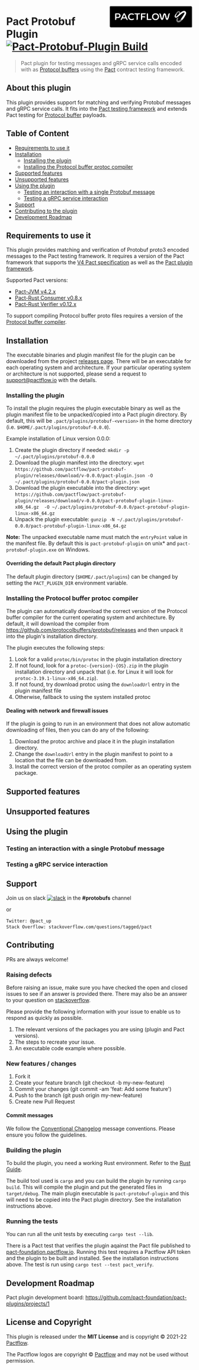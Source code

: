 <a href="https://pactflow.io"><img src="docs/pactflow-logo-s.png" alt="pactflow logo" height="60px" align="right"></a>

# Pact Protobuf Plugin [![Pact-Protobuf-Plugin Build](https://github.com/pactflow/pact-protobuf-plugin/actions/workflows/build.yml/badge.svg)](https://github.com/pactflow/pact-protobuf-plugin/actions/workflows/build.yml)

> Pact plugin for testing messages and gRPC service calls encoded with as [Protocol buffers](https://developers.google.com/protocol-buffers)
> using the [Pact](https://docs.pact.io) contract testing framework.

## About this plugin

This plugin provides support for matching and verifying Protobuf messages and gRPC service calls. It fits into the
[Pact testing framework](https://docs.pact.io) and extends Pact testing for [Protocol buffer](https://developers.google.com/protocol-buffers) payloads. 

## Table of Content

- [Requirements to use it](#requirements-to-use-it)
- [Installation](#installation)
  - [Installing the plugin](#installing-the-plugin)
  - [Installing the Protocol buffer protoc compiler](#installing-the-protocol-buffer-protoc-compiler) 
- [Supported features](#supported-features)
- [Unsupported features](#unsupported-features)
- [Using the plugin](#using-the-plugin)
    - [Testing an interaction with a single Protobuf message](#testing-an-interaction-with-a-single-protobuf-message)
    - [Testing a gRPC service interaction](#testing-a-g-rpc-service-interaction)
- [Support](#support)
- [Contributing to the plugin](#contributing)
- [Development Roadmap](#development-roadmap)

## Requirements to use it

This plugin provides matching and verification of Protobuf proto3 encoded messages to the Pact testing framework. It requires a version
of the Pact framework that supports the [V4 Pact specification](https://github.com/pact-foundation/pact-specification/tree/version-4) 
as well as the [Pact plugin framework](https://github.com/pact-foundation/pact-plugins).

Supported Pact versions:
- [Pact-JVM v4.2.x](https://github.com/pact-foundation/pact-jvm)
- [Pact-Rust Consumer v0.8.x](https://github.com/pact-foundation/pact-reference/tree/master/rust/pact_consumer)
- [Pact-Rust Verifier v0.12.x](https://github.com/pact-foundation/pact-reference/tree/master/rust/pact_verifier_cli)

To support compiling Protocol buffer proto files requires a version of the [Protocol buffer compiler](https://github.com/protocolbuffers/protobuf).

## Installation

The executable binaries and plugin manifest file for the plugin can be downloaded from the project [releases page](releases). There will be an executable for each
operating system and architecture. If your particular operating system or architecture is not supported, please send
a request to [support@pactflow.io](email:support@pactflow.io) with the details.

### Installing the plugin
To install the plugin requires the plugin executable binary as well as the plugin manifest file to be unpacked/copied into
a Pact plugin directory. By default, this will be `.pact/plugins/protobuf-<version>` in the home directory (i.e. `$HOME/.pact/plugins/protobuf-0.0.0`).

Example installation of Linux version 0.0.0: 
1. Create the plugin directory if needed: `mkdir -p ~/.pact/plugins/protobuf-0.0.0`
2. Download the plugin manifest into the directory: `wget https://github.com/pactflow/pact-protobuf-plugin/releases/download/v-0.0.0/pact-plugin.json -O ~/.pact/plugins/protobuf-0.0.0/pact-plugin.json`
3. Download the plugin executable into the directory: `wget https://github.com/pactflow/pact-protobuf-plugin/releases/download/v-0.0.0/pact-protobuf-plugin-linux-x86_64.gz  -O ~/.pact/plugins/protobuf-0.0.0/pact-protobuf-plugin-linux-x86_64.gz`
4. Unpack the plugin executable: `gunzip -N ~/.pact/plugins/protobuf-0.0.0/pact-protobuf-plugin-linux-x86_64.gz`

**Note:** The unpacked executable name must match the `entryPoint` value in the manifest file. By default this is
`pact-protobuf-plugin` on unix* and `pact-protobuf-plugin.exe` on Windows.

#### Overriding the default Pact plugin directory

The default plugin directory (`$HOME/.pact/plugins`) can be changed by setting the `PACT_PLUGIN_DIR` environment variable.

### Installing the Protocol buffer protoc compiler

The plugin can automatically download the correct version of the Protocol buffer compiler for the current operating system
and architecture. By default, it will download the compiler from https://github.com/protocolbuffers/protobuf/releases
and then unpack it into the plugin's installation directory.

The plugin executes the following steps:

1. Look for a valid `protoc/bin/protoc` in the plugin installation directory
2. If not found, look for a `protoc-{version}-{OS}.zip` in the plugin installation directory and unpack that (i.e. for Linux it will look for `protoc-3.19.1-linux-x86_64.zip`).
3. If not found, try download protoc using the `downloadUrl` entry in the plugin manifest file
4. Otherwise, fallback to using the system installed protoc

#### Dealing with network and firewall issues

If the plugin is going to run in an environment that does not allow automatic downloading of files, then you can do any of the following:

1. Download the protoc archive and place it in the plugin installation directory.
2. Change the `downloadUrl` entry in the plugin manifest to point to a location that the file can be downloaded from.
3. Install the correct version of the protoc compiler as an operating system package. 

## Supported features

## Unsupported features

## Using the plugin

### Testing an interaction with a single Protobuf message

### Testing a gRPC service interaction

## Support

Join us on slack [![slack](https://slack.pact.io/badge.svg)](https://slack.pact.io) in the **#protobufs** channel

or

    Twitter: @pact_up
    Stack Overflow: stackoverflow.com/questions/tagged/pact


## Contributing

PRs are always welcome!

### Raising defects

Before raising an issue, make sure you have checked the open and closed issues to see if an answer is provided there.
There may also be an answer to your question on [stackoverflow](https://stackoverflow.com/questions/tagged/pact).

Please provide the following information with your issue to enable us to respond as quickly as possible.

1. The relevant versions of the packages you are using (plugin and Pact versions).
1. The steps to recreate your issue.
1. An executable code example where possible.

### New features / changes

1. Fork it
1. Create your feature branch (git checkout -b my-new-feature)
1. Commit your changes (git commit -am 'feat: Add some feature')
1. Push to the branch (git push origin my-new-feature)
1. Create new Pull Request

#### Commit messages

We follow the [Conventional Changelog](https://github.com/bcoe/conventional-changelog-standard/blob/master/convention.md)
message conventions. Please ensure you follow the guidelines.

### Building the plugin

To build the plugin, you need a working Rust environment. Refer to the [Rust Guide](https://www.rust-lang.org/learn/get-started).

The build tool used is `cargo` and you can build the plugin by running `cargo build`. This will compile the plugin and 
put the generated files in `target/debug`. The main plugin executable is `pact-protobuf-plugin`
and this will need to be copied into the Pact plugin directory. See the installation instructions above.

### Running the tests

You can run all the unit tests by executing `cargo test --lib`.

There is a Pact test that verifies the plugin aqainst the Pact file published to [pact-foundation.pactflow.io](https://pact-foundation.pactflow.io).
Running this test requires a Pactflow API token and the plugin to be built and installed. See the installation instructions above.
The test is run using `cargo test --test pact_verify`.

## Development Roadmap

Pact plugin development board: https://github.com/pact-foundation/pact-plugins/projects/1

## License and Copyright

This plugin is released under the **MIT License** and is copyright © 2021-22 [Pactflow](https://pactflow.io).

The Pactflow logos are copyright © [Pactflow](https://pactflow.io) and may not be used without permission.
